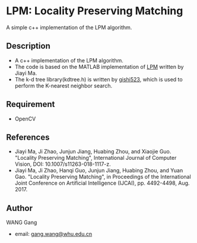 # LPM: Locality Preserving Matching

A simple c++ implementation of the LPM algorithm. 

## Description

- A c++ implementation of the LPM algorithm.
- The code is based on the MATLAB implementation of [LPM](https://github.com/jiayi-ma/LPM) written by Jiayi Ma. 
- The k-d tree library(kdtree.h) is written by  [gishi523](https://github.com/gishi523/kd-tree), which is used to perform the K-nearest neighbor search.

## Requirement

- OpenCV

## References

- Jiayi Ma, Ji Zhao, Junjun Jiang, Huabing Zhou, and Xiaojie Guo. "Locality Preserving Matching", International Journal of Computer Vision, DOI: 10.1007/s11263-018-1117-z.
- Jiayi Ma, Ji Zhao, Hanqi Guo, Junjun Jiang, Huabing Zhou, and Yuan Gao. "Locality Preserving Matching", in Proceedings of the International Joint Conference on Artificial Intelligence (IJCAI), pp. 4492-4498, Aug. 2017.

## Author

WANG Gang  

- email: gang.wang@whu.edu.cn